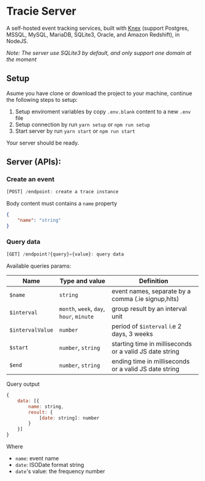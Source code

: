# Tracie Server

A self-hosted event tracking services, built with [Knex](http://knexjs.org/) (support Postgres, MSSQL, MySQL, MariaDB, SQLite3, Oracle, and Amazon Redshift), in NodeJS.

_Note: The server use SQLite3 by default, and only support one domain at the moment_

## Setup

Asume you have clone or download the project to your machine, continue the following steps to setup:

1. Setup enviroment variables by copy `.env.blank` content to a new `.env` file
2. Setup connection by run `yarn setup` or `npm run setup`
3. Start server by run `yarn start` or `npm run start`

Your server should be ready. 

## Server (APIs):

### Create an event

```js
[POST] /endpoint: create a trace instance 
```

Body content must contains a `name` property

```json
{
    "name": "string"
}
```

### Query data

```js
[GET] /endpoint?{query}={value}: query data
```

Available queries params:

| Name | Type and value | Definition |
| ---- | ---------- | --- |
| `$name` | `string` | event names, separate by a comma (.ie signup,hits) |
| `$interval` | `month`, `week`, `day`, `hour`, `minute` | group result by an interval unit  |
| `$intervalValue` | `number` | period of `$interval` i.e 2 days, 3 weeks |
| `$start` | `number`, `string` | starting time in milliseconds or a valid JS date string |
| `$end` | `number`, `string` | ending time in milliseconds or a valid JS date string |


Query output

```js
{ 
    data: [{
        name: string,
        result: {
            [date: string]: number
        }
    }]
}
```

Where
- `name`: event name
- `date`: ISODate format string
- `date`'s value: the frequency number 